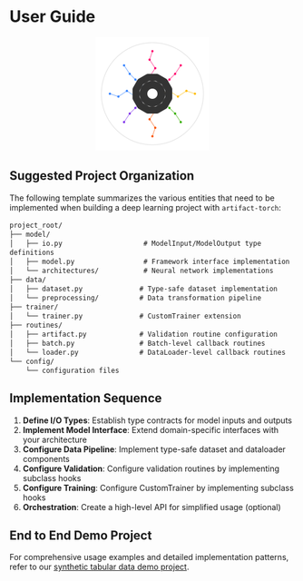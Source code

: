 # User Guide

<p align="center">
  <img src="../assets/artifact_ml_logo.svg" width="200" alt="Artifact-ML Logo">
</p>

## Suggested Project Organization

The following template summarizes the various entities that need to be implemented when building a deep learning project with `artifact-torch`:

```
project_root/
├── model/
│   ├── io.py                    # ModelInput/ModelOutput type definitions
│   ├── model.py                 # Framework interface implementation
│   └── architectures/           # Neural network implementations
├── data/
│   ├── dataset.py              # Type-safe dataset implementation
│   └── preprocessing/          # Data transformation pipeline
├── trainer/
│   └── trainer.py              # CustomTrainer extension
├── routines/
│   ├── artifact.py             # Validation routine configuration
│   ├── batch.py                # Batch-level callback routines
│   └── loader.py               # DataLoader-level callback routines
└── config/
    └── configuration files
```

## Implementation Sequence

1. **Define I/O Types**: Establish type contracts for model inputs and outputs
2. **Implement Model Interface**: Extend domain-specific interfaces with your architecture
3. **Configure Data Pipeline**: Implement type-safe dataset and dataloader components
4. **Configure Validation**: Configure validation routines by implementing subclass hooks
5. **Configure Training**: Configure CustomTrainer by implementing subclass hooks
6. **Orchestration**: Create a high-level API for simplified usage (optional)


## End to End Demo Project

For comprehensive usage examples and detailed implementation patterns, refer to our [synthetic tabular data demo project](https://github.com/vasileios-ektor-papoulias/artifact-ml/tree/main/artifact-torch/demos/table_comparison).